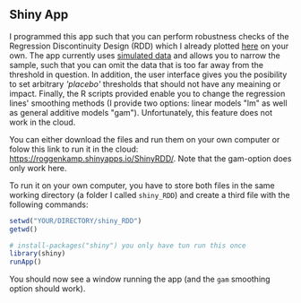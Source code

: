 ## Shiny App  

I programmed this app such that you can perform robustness checks of the Regression Discontinuity Design (RDD) which I already plotted [here](https://github.com/Howquez/The-hidden-Benefits-of-Monitoring/blob/master/Figures/06_RDD.pdf) on your own.
The app currently uses [simulated data](https://github.com/Howquez/The-hidden-Benefits-of-Monitoring/tree/master/Simulated_Data) and allows you to narrow the sample, such that you can omit the data that is too far away from the threshold in question. In addition, the user interface gives you the posibility to set arbitrary *'placebo'* thresholds that should not have any meaining or impact. Finally, the R scripts provided enable you to change the regression lines' smoothing methods (I provide two options: linear models "lm" as well as general additive models "gam"). Unfortunately, this feature does not work in the cloud.

You can either download the files and run them on your own computer or folow this link to run it in the cloud: https://roggenkamp.shinyapps.io/ShinyRDD/. Note that the gam-option does only work here.

To run it on your own computer, you have to store both files in the same working directory (a folder I called `shiny_RDD`) and create a third file with the following commands:

```R
setwd("YOUR/DIRECTORY/shiny_RDD")
getwd()

# install-packages("shiny") you only have tun run this once
library(shiny)
runApp()
```
You should now see a window running the app (and the `gam` smoothing option should work).
